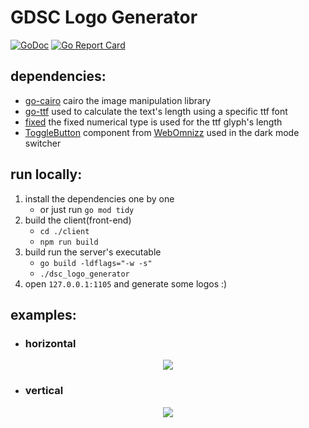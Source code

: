 # GDSC Logo Generator 

[![GoDoc](https://godoc.org/github.com/mbaraa/dsc_logo_generator?status.png)](https://godoc.org/github.com/mbaraa/dsc_logo_generator) [![Go Report Card](https://goreportcard.com/badge/github.com/mbaraa/dsc_logo_generator)](https://goreportcard.com/report/github.com/mbaraa/dsc_logo_generator)

## dependencies:
- [go-cairo](https://github.com/ungerik/go-cairo) cairo the image manipulation library
- [go-ttf](https://godoc.org/github.com/golang/freetype/truetype) used to calculate the text's length using a specific ttf font
- [fixed](https://godoc.org/golang.org/x/image/math/fixed) the fixed numerical type is used for the ttf glyph's length
- [ToggleButton](https://github.com/webomnizz/vue-toggle-button) component from [WebOmnizz](https://github.com/webomnizz/) used in the dark mode switcher

## run locally:
1. install the dependencies one by one 
   - or just run `go mod tidy`
1. build the client(front-end)
   - `cd ./client`
   - `npm run build`
1. build run the server's executable
   - `go build -ldflags="-w -s"`
   - `./dsc_logo_generator`
1. open `127.0.0.1:1105` and generate some logos :)

## examples:
- ### horizontal
<p align="center">
<img src="https://github.com/mbaraa/dsc_logo_generator/blob/main/res/example_horizontal.png" >
</p>

- ### vertical
<p align="center">
<img src="https://github.com/mbaraa/dsc_logo_generator/blob/main/res/example.png" >
</p>
